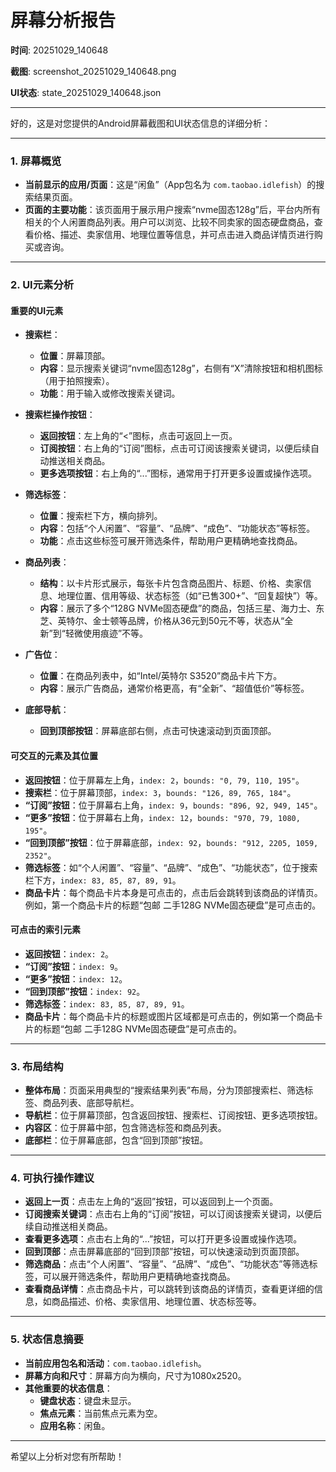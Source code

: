 # 屏幕分析报告

**时间**: 20251029_140648

**截图**: screenshot_20251029_140648.png

**UI状态**: state_20251029_140648.json

---

好的，这是对您提供的Android屏幕截图和UI状态信息的详细分析：

---

### 1. **屏幕概览**

*   **当前显示的应用/页面**：这是“闲鱼”（App包名为 `com.taobao.idlefish`）的搜索结果页面。
*   **页面的主要功能**：该页面用于展示用户搜索“nvme固态128g”后，平台内所有相关的个人闲置商品列表。用户可以浏览、比较不同卖家的固态硬盘商品，查看价格、描述、卖家信用、地理位置等信息，并可点击进入商品详情页进行购买或咨询。

---

### 2. **UI元素分析**

#### **重要的UI元素**

*   **搜索栏**：
    *   **位置**：屏幕顶部。
    *   **内容**：显示搜索关键词“nvme固态128g”，右侧有“X”清除按钮和相机图标（用于拍照搜索）。
    *   **功能**：用于输入或修改搜索关键词。

*   **搜索栏操作按钮**：
    *   **返回按钮**：左上角的“<”图标，点击可返回上一页。
    *   **订阅按钮**：右上角的“订阅”图标，点击可订阅该搜索关键词，以便后续自动推送相关商品。
    *   **更多选项按钮**：右上角的“...”图标，通常用于打开更多设置或操作选项。

*   **筛选标签**：
    *   **位置**：搜索栏下方，横向排列。
    *   **内容**：包括“个人闲置”、“容量”、“品牌”、“成色”、“功能状态”等标签。
    *   **功能**：点击这些标签可展开筛选条件，帮助用户更精确地查找商品。

*   **商品列表**：
    *   **结构**：以卡片形式展示，每张卡片包含商品图片、标题、价格、卖家信息、地理位置、信用等级、状态标签（如“已售300+”、“回复超快”）等。
    *   **内容**：展示了多个“128G NVMe固态硬盘”的商品，包括三星、海力士、东芝、英特尔、金士顿等品牌，价格从36元到50元不等，状态从“全新”到“轻微使用痕迹”不等。

*   **广告位**：
    *   **位置**：在商品列表中，如“Intel/英特尔 S3520”商品卡片下方。
    *   **内容**：展示广告商品，通常价格更高，有“全新”、“超值低价”等标签。

*   **底部导航**：
    *   **回到顶部按钮**：屏幕底部右侧，点击可快速滚动到页面顶部。

#### **可交互的元素及其位置**

*   **返回按钮**：位于屏幕左上角，`index: 2`，`bounds: "0, 79, 110, 195"`。
*   **搜索栏**：位于屏幕顶部，`index: 3`，`bounds: "126, 89, 765, 184"`。
*   **“订阅”按钮**：位于屏幕右上角，`index: 9`，`bounds: "896, 92, 949, 145"`。
*   **“更多”按钮**：位于屏幕右上角，`index: 12`，`bounds: "970, 79, 1080, 195"`。
*   **“回到顶部”按钮**：位于屏幕底部，`index: 92`，`bounds: "912, 2205, 1059, 2352"`。
*   **筛选标签**：如“个人闲置”、“容量”、“品牌”、“成色”、“功能状态”，位于搜索栏下方，`index: 83, 85, 87, 89, 91`。
*   **商品卡片**：每个商品卡片本身是可点击的，点击后会跳转到该商品的详情页。例如，第一个商品卡片的标题“包邮 二手128G NVMe固态硬盘”是可点击的。

#### **可点击的索引元素**

*   **返回按钮**：`index: 2`。
*   **“订阅”按钮**：`index: 9`。
*   **“更多”按钮**：`index: 12`。
*   **“回到顶部”按钮**：`index: 92`。
*   **筛选标签**：`index: 83, 85, 87, 89, 91`。
*   **商品卡片**：每个商品卡片的标题或图片区域都是可点击的，例如第一个商品卡片的标题“包邮 二手128G NVMe固态硬盘”是可点击的。

---

### 3. **布局结构**

*   **整体布局**：页面采用典型的“搜索结果列表”布局，分为顶部搜索栏、筛选标签、商品列表、底部导航栏。
*   **导航栏**：位于屏幕顶部，包含返回按钮、搜索栏、订阅按钮、更多选项按钮。
*   **内容区**：位于屏幕中部，包含筛选标签和商品列表。
*   **底部栏**：位于屏幕底部，包含“回到顶部”按钮。

---

### 4. **可执行操作建议**

*   **返回上一页**：点击左上角的“返回”按钮，可以返回到上一个页面。
*   **订阅搜索关键词**：点击右上角的“订阅”按钮，可以订阅该搜索关键词，以便后续自动推送相关商品。
*   **查看更多选项**：点击右上角的“...”按钮，可以打开更多设置或操作选项。
*   **回到顶部**：点击屏幕底部的“回到顶部”按钮，可以快速滚动到页面顶部。
*   **筛选商品**：点击“个人闲置”、“容量”、“品牌”、“成色”、“功能状态”等筛选标签，可以展开筛选条件，帮助用户更精确地查找商品。
*   **查看商品详情**：点击商品卡片，可以跳转到该商品的详情页，查看更详细的信息，如商品描述、价格、卖家信用、地理位置、状态标签等。

---

### 5. **状态信息摘要**

*   **当前应用包名和活动**：`com.taobao.idlefish`。
*   **屏幕方向和尺寸**：屏幕方向为横向，尺寸为1080x2520。
*   **其他重要的状态信息**：
    *   **键盘状态**：键盘未显示。
    *   **焦点元素**：当前焦点元素为空。
    *   **应用名称**：闲鱼。

---

希望以上分析对您有所帮助！